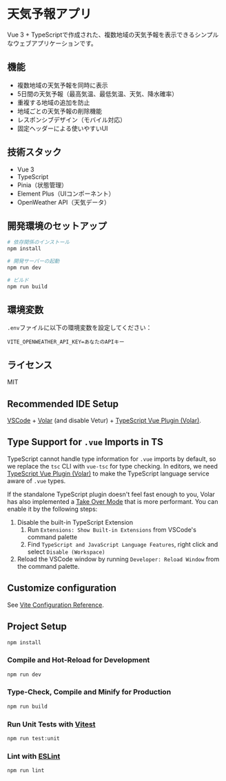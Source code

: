 # 天気予報アプリ

Vue 3 + TypeScriptで作成された、複数地域の天気予報を表示できるシンプルなウェブアプリケーションです。

## 機能

- 複数地域の天気予報を同時に表示
- 5日間の天気予報（最高気温、最低気温、天気、降水確率）
- 重複する地域の追加を防止
- 地域ごとの天気予報の削除機能
- レスポンシブデザイン（モバイル対応）
- 固定ヘッダーによる使いやすいUI

## 技術スタック

- Vue 3
- TypeScript
- Pinia（状態管理）
- Element Plus（UIコンポーネント）
- OpenWeather API（天気データ）

## 開発環境のセットアップ

```bash
# 依存関係のインストール
npm install

# 開発サーバーの起動
npm run dev

# ビルド
npm run build
```

## 環境変数

`.env`ファイルに以下の環境変数を設定してください：

```
VITE_OPENWEATHER_API_KEY=あなたのAPIキー
```

## ライセンス

MIT

## Recommended IDE Setup

[VSCode](https://code.visualstudio.com/) + [Volar](https://marketplace.visualstudio.com/items?itemName=Vue.volar) (and disable Vetur) + [TypeScript Vue Plugin (Volar)](https://marketplace.visualstudio.com/items?itemName=Vue.vscode-typescript-vue-plugin).

## Type Support for `.vue` Imports in TS

TypeScript cannot handle type information for `.vue` imports by default, so we replace the `tsc` CLI with `vue-tsc` for type checking. In editors, we need [TypeScript Vue Plugin (Volar)](https://marketplace.visualstudio.com/items?itemName=Vue.vscode-typescript-vue-plugin) to make the TypeScript language service aware of `.vue` types.

If the standalone TypeScript plugin doesn't feel fast enough to you, Volar has also implemented a [Take Over Mode](https://github.com/johnsoncodehk/volar/discussions/471#discussioncomment-1361669) that is more performant. You can enable it by the following steps:

1. Disable the built-in TypeScript Extension
    1) Run `Extensions: Show Built-in Extensions` from VSCode's command palette
    2) Find `TypeScript and JavaScript Language Features`, right click and select `Disable (Workspace)`
2. Reload the VSCode window by running `Developer: Reload Window` from the command palette.

## Customize configuration

See [Vite Configuration Reference](https://vitejs.dev/config/).

## Project Setup

```sh
npm install
```

### Compile and Hot-Reload for Development

```sh
npm run dev
```

### Type-Check, Compile and Minify for Production

```sh
npm run build
```

### Run Unit Tests with [Vitest](https://vitest.dev/)

```sh
npm run test:unit
```

### Lint with [ESLint](https://eslint.org/)

```sh
npm run lint
```
